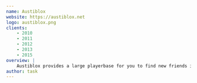 ```yaml
---
name: Austiblox
website: https://austiblox.net
logo: austiblox.png
clients:
    - 2010
    - 2011
    - 2012
    - 2013
    - 2015
overview: |
    Austiblox provides a large playerbase for you to find new friends in.
author: task
---
```

